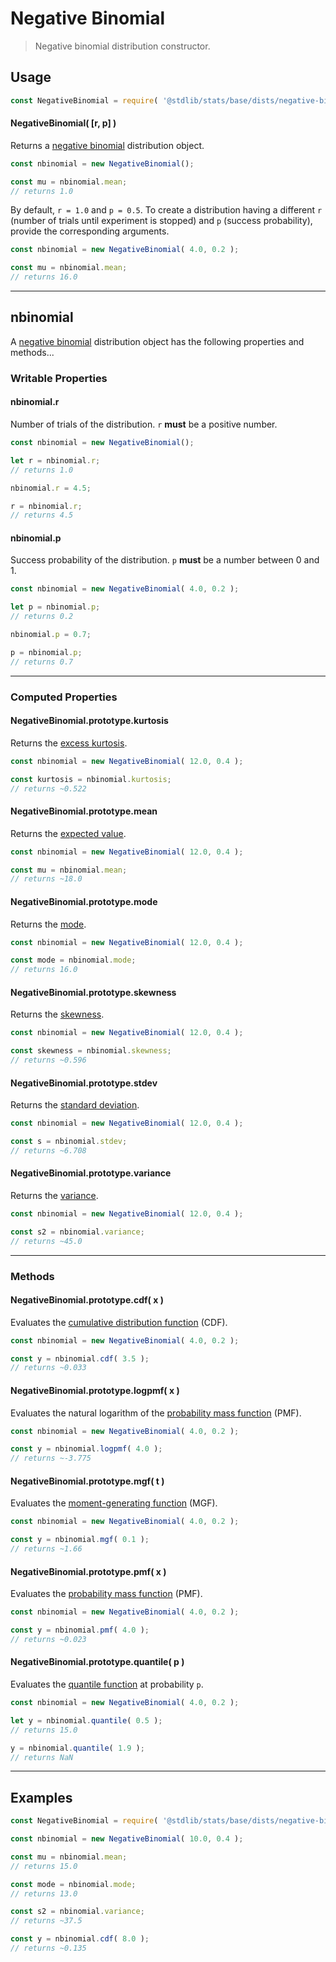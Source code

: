<!--

@license Apache-2.0

Copyright (c) 2018 The Stdlib Authors.

Licensed under the Apache License, Version 2.0 (the "License");
you may not use this file except in compliance with the License.
You may obtain a copy of the License at

   http://www.apache.org/licenses/LICENSE-2.0

Unless required by applicable law or agreed to in writing, software
distributed under the License is distributed on an "AS IS" BASIS,
WITHOUT WARRANTIES OR CONDITIONS OF ANY KIND, either express or implied.
See the License for the specific language governing permissions and
limitations under the License.

-->

# Negative Binomial

> Negative binomial distribution constructor.

<!-- Section to include introductory text. Make sure to keep an empty line after the intro `section` element and another before the `/section` close. -->

<section class="intro">

</section>

<!-- /.intro -->

<!-- Package usage documentation. -->

<section class="usage">

## Usage

```javascript
const NegativeBinomial = require( '@stdlib/stats/base/dists/negative-binomial/ctor' );
```

#### NegativeBinomial( \[r, p] )

Returns a [negative binomial][negative-binomial-distribution] distribution object.

```javascript
const nbinomial = new NegativeBinomial();

const mu = nbinomial.mean;
// returns 1.0
```

By default, `r = 1.0` and `p = 0.5`. To create a distribution having a different `r` (number of trials until experiment is stopped) and `p` (success probability), provide the corresponding arguments.

```javascript
const nbinomial = new NegativeBinomial( 4.0, 0.2 );

const mu = nbinomial.mean;
// returns 16.0
```

* * *

## nbinomial

A [negative binomial][negative-binomial-distribution] distribution object has the following properties and methods...

### Writable Properties

#### nbinomial.r

Number of trials of the distribution. `r` **must** be a positive number.

```javascript
const nbinomial = new NegativeBinomial();

let r = nbinomial.r;
// returns 1.0

nbinomial.r = 4.5;

r = nbinomial.r;
// returns 4.5
```

#### nbinomial.p

Success probability of the distribution. `p` **must** be a number between 0 and 1.

```javascript
const nbinomial = new NegativeBinomial( 4.0, 0.2 );

let p = nbinomial.p;
// returns 0.2

nbinomial.p = 0.7;

p = nbinomial.p;
// returns 0.7
```

* * *

### Computed Properties

#### NegativeBinomial.prototype.kurtosis

Returns the [excess kurtosis][kurtosis].

```javascript
const nbinomial = new NegativeBinomial( 12.0, 0.4 );

const kurtosis = nbinomial.kurtosis;
// returns ~0.522
```

#### NegativeBinomial.prototype.mean

Returns the [expected value][expected-value].

```javascript
const nbinomial = new NegativeBinomial( 12.0, 0.4 );

const mu = nbinomial.mean;
// returns ~18.0
```

#### NegativeBinomial.prototype.mode

Returns the [mode][mode].

```javascript
const nbinomial = new NegativeBinomial( 12.0, 0.4 );

const mode = nbinomial.mode;
// returns 16.0
```

#### NegativeBinomial.prototype.skewness

Returns the [skewness][skewness].

```javascript
const nbinomial = new NegativeBinomial( 12.0, 0.4 );

const skewness = nbinomial.skewness;
// returns ~0.596
```

#### NegativeBinomial.prototype.stdev

Returns the [standard deviation][standard-deviation].

```javascript
const nbinomial = new NegativeBinomial( 12.0, 0.4 );

const s = nbinomial.stdev;
// returns ~6.708
```

#### NegativeBinomial.prototype.variance

Returns the [variance][variance].

```javascript
const nbinomial = new NegativeBinomial( 12.0, 0.4 );

const s2 = nbinomial.variance;
// returns ~45.0
```

* * *

### Methods

#### NegativeBinomial.prototype.cdf( x )

Evaluates the [cumulative distribution function][cdf] (CDF).

```javascript
const nbinomial = new NegativeBinomial( 4.0, 0.2 );

const y = nbinomial.cdf( 3.5 );
// returns ~0.033
```

#### NegativeBinomial.prototype.logpmf( x )

Evaluates the natural logarithm of the [probability mass function][pmf] (PMF).

```javascript
const nbinomial = new NegativeBinomial( 4.0, 0.2 );

const y = nbinomial.logpmf( 4.0 );
// returns ~-3.775
```

#### NegativeBinomial.prototype.mgf( t )

Evaluates the [moment-generating function][mgf] (MGF).

```javascript
const nbinomial = new NegativeBinomial( 4.0, 0.2 );

const y = nbinomial.mgf( 0.1 );
// returns ~1.66
```

#### NegativeBinomial.prototype.pmf( x )

Evaluates the [probability mass function][pmf] (PMF).

```javascript
const nbinomial = new NegativeBinomial( 4.0, 0.2 );

const y = nbinomial.pmf( 4.0 );
// returns ~0.023
```

#### NegativeBinomial.prototype.quantile( p )

Evaluates the [quantile function][quantile-function] at probability `p`.

```javascript
const nbinomial = new NegativeBinomial( 4.0, 0.2 );

let y = nbinomial.quantile( 0.5 );
// returns 15.0

y = nbinomial.quantile( 1.9 );
// returns NaN
```

</section>

<!-- /.usage -->

<!-- Package usage notes. Make sure to keep an empty line after the `section` element and another before the `/section` close. -->

<section class="notes">

</section>

<!-- /.notes -->

<!-- Package usage examples. -->

* * *

<section class="examples">

## Examples

<!-- eslint no-undef: "error" -->

```javascript
const NegativeBinomial = require( '@stdlib/stats/base/dists/negative-binomial/ctor' );

const nbinomial = new NegativeBinomial( 10.0, 0.4 );

const mu = nbinomial.mean;
// returns 15.0

const mode = nbinomial.mode;
// returns 13.0

const s2 = nbinomial.variance;
// returns ~37.5

const y = nbinomial.cdf( 8.0 );
// returns ~0.135
```

</section>

<!-- /.examples -->

<!-- Section to include cited references. If references are included, add a horizontal rule *before* the section. Make sure to keep an empty line after the `section` element and another before the `/section` close. -->

<section class="references">

</section>

<!-- /.references -->

<!-- Section for related `stdlib` packages. Do not manually edit this section, as it is automatically populated. -->

<section class="related">

</section>

<!-- /.related -->

<!-- Section for all links. Make sure to keep an empty line after the `section` element and another before the `/section` close. -->

<section class="links">

[negative-binomial-distribution]: https://en.wikipedia.org/wiki/Negative_binomial_distribution

[cdf]: https://en.wikipedia.org/wiki/Cumulative_distribution_function

[mgf]: https://en.wikipedia.org/wiki/Moment-generating_function

[pmf]: https://en.wikipedia.org/wiki/Probability_mass_function

[quantile-function]: https://en.wikipedia.org/wiki/Quantile_function

[expected-value]: https://en.wikipedia.org/wiki/Expected_value

[kurtosis]: https://en.wikipedia.org/wiki/Kurtosis

[mode]: https://en.wikipedia.org/wiki/Mode_%28statistics%29

[skewness]: https://en.wikipedia.org/wiki/Skewness

[standard-deviation]: https://en.wikipedia.org/wiki/Standard_deviation

[variance]: https://en.wikipedia.org/wiki/Variance

</section>

<!-- /.links -->
